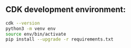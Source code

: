 

## CDK development environment:

```bash
cdk --version
python3 -m venv env
source env/bin/activate
pip install --upgrade -r requirements.txt
```